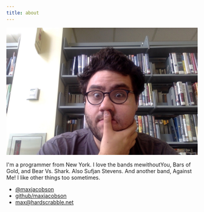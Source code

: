 ```yaml
---
title: about
---
```


![goofy photo of me](/img/max.jpg)

I'm a programmer from New York. I love the bands mewithoutYou, Bars of Gold,
and Bear Vs. Shark. Also Sufjan Stevens. And another band, Against Me! I like
other things too sometimes.

* [@maxjacobson](http://twitter.com/maxjacobson)
* [github/maxjacobson](http://github.com/maxjacobson)
* <max@hardscrabble.net>

